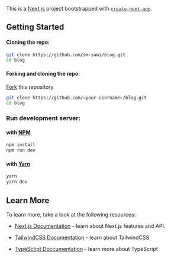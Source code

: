 This is a [Next.js](https://nextjs.org/) project bootstrapped with [`create-next-app`](https://github.com/vercel/next.js/tree/canary/packages/create-next-app).

## Getting Started

#### Cloning the repo:

```bash
git clone https://github.com/sm-sami/blog.git
cd blog
```

#### Forking and cloning the repo:

[Fork](https://github.com/sm-sami/blog/fork) this repository

```bash
git clone https://github.com/<your-username>/blog.git
cd blog
```

### Run development server:

#### with [NPM](https://docs.npmjs.com/downloading-and-installing-node-js-and-npm)

```bash
npm install
npm run dev
```

#### with [Yarn](https://classic.yarnpkg.com/lang/en/docs/install/#windows-stable)

```bash
yarn
yarn dev
```

## Learn More

To learn more, take a look at the following resources:

- [Next.js Documentation](https://nextjs.org/docs) - learn about Next.js features and API.

- [TailwindCSS Documentation](https://tailwindcss.com/) - learn about TailwindCSS

- [TypeSctipt Doccumentation](https://www.typescriptlang.org/docs/) - learn more about TypeScript